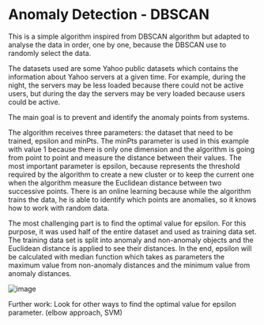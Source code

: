 # Anomaly Detection - DBSCAN

This is a simple algorithm inspired from DBSCAN algorithm but adapted to analyse the data in order, one by one, because the DBSCAN use to randomly select the data.

The datasets used are some Yahoo public datasets which contains the information about Yahoo servers at a given time. For example, during the night, the servers may be less loaded because there could not be active users, but during the day the servers may be very loaded because users could be active.

The main goal is to prevent and identify the anomaly points from systems. 

The algorithm receives three parameters: the dataset that need to be trained, epsilon and minPts. 
The minPts parameter is used in this example with value 1 because there is only one dimension and the algorithm is going from point to point and measure the distance between their values.
The most important parameter is epsilon, because represents the threshold required by the algorithm to create a new cluster or to keep the current one when the algorithm measure the Euclidean distance between two successive points.
There is an online learning because while the algorithm trains the data, he is able to identify which points are anomalies, so it knows how to work with random data.

The most challenging part is to find the optimal value for epsilon. 
For this purpose, it was used half of the entire dataset and used as training data set. 
The training data set is split into anomaly and non-anomaly objects and the Euclidean distance is applied to see their distances.
In the end, epsilon will be calculated with median function which takes as parameters the maximum value from non-anomaly distances and the minimum value from anomaly distances. 

![image](https://user-images.githubusercontent.com/22441947/109378443-45d9ba80-78db-11eb-82fc-3bd138a3d88e.png)

Further work: Look for other ways to find the optimal value for epsilon parameter. (elbow approach, SVM)
